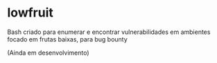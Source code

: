 # lowfruit

Bash criado para enumerar e encontrar vulnerabilidades em ambientes focado em frutas baixas, para bug bounty 

(Ainda em desenvolvimento)
